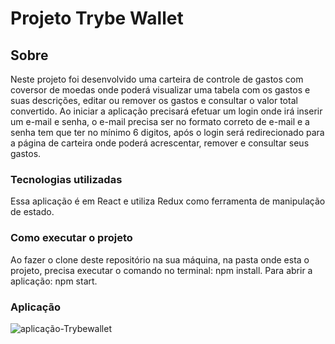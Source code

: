 <h1>Projeto Trybe Wallet</h1>

<h2>Sobre</h2>

<p>Neste projeto foi desenvolvido uma carteira de controle de gastos com coversor de moedas onde poderá visualizar uma tabela com os gastos e suas descrições, editar ou remover os gastos e consultar o valor total convertido. Ao iniciar a aplicação precisará efetuar um login  onde irá inserir um e-mail e senha, o e-mail precisa ser no formato correto de e-mail e a senha tem que ter no mínimo 6 digitos, após o login será redirecionado para a página de carteira onde poderá acrescentar, remover e consultar seus gastos.</p> 

<h3>Tecnologias utilizadas</h3>

<p>Essa aplicação é em React e utiliza Redux como ferramenta de manipulação de estado.</p>

<h3>Como executar o projeto</h3>

<p>Ao fazer o clone deste repositório na sua máquina, na pasta onde esta o projeto, precisa executar o comando no terminal: npm install. Para abrir a aplicação: npm start.</p>

<h3>Aplicação</h3>

![aplicação-Trybewallet](https://user-images.githubusercontent.com/91297277/181312851-bbd89773-ee77-4fe0-a373-c263e0a64eeb.gif)
